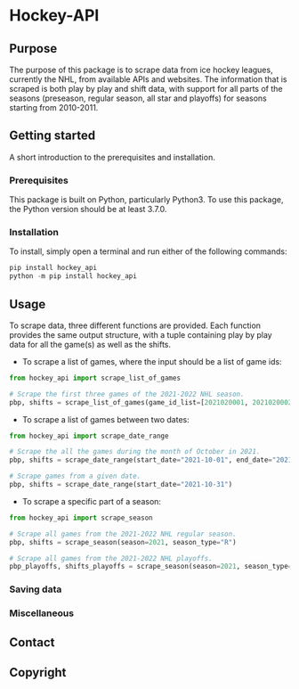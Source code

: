 # Hockey-API

## Purpose

The purpose of this package is to scrape data from ice hockey leagues, currently the NHL, 
from available APIs and websites. The information that is scraped is both play by play and
shift data, with support for all parts of the seasons (preseason, regular season, all star and playoffs)
for seasons starting from 2010-2011.

## Getting started
 
A short introduction to the prerequisites and installation.
 
### Prerequisites

This package is built on Python, particularly Python3. To use this package, the Python version should be 
at least 3.7.0.

### Installation

To install, simply open a terminal and run either of the following commands:

```python
pip install hockey_api
python -m pip install hockey_api
```

## Usage

To scrape data, three different functions are provided. Each function provides the same output structure, 
with a tuple containing play by play data for all the game(s) as well as the shifts.

- To scrape a list of games, where the input should be a list of game ids:
```python
from hockey_api import scrape_list_of_games

# Scrape the first three games of the 2021-2022 NHL season.
pbp, shifts = scrape_list_of_games(game_id_list=[2021020001, 2021020002, 2021020003])
```

- To scrape a list of games between two dates:
```python
from hockey_api import scrape_date_range

# Scrape the all the games during the month of October in 2021.
pbp, shifts = scrape_date_range(start_date="2021-10-01", end_date="2021-10-31")

# Scrape games from a given date.
pbp, shifts = scrape_date_range(start_date="2021-10-31")

```

- To scrape a specific part of a season:
```python
from hockey_api import scrape_season

# Scrape all games from the 2021-2022 NHL regular season.
pbp, shifts = scrape_season(season=2021, season_type="R")

# Scrape all games from the 2021-2022 NHL playoffs.
pbp_playoffs, shifts_playoffs = scrape_season(season=2021, season_type="P")
```

### Saving data


### Miscellaneous


## Contact


## Copyright
